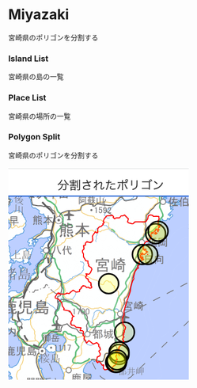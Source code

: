 Miyazaki
===============

宮崎県のポリゴンを分割する

### Island List

宮崎県の島の一覧

### Place List

宮崎県の場所の一覧

### Polygon Split

宮崎県のポリゴンを分割する

![splited_polygons](https://github.com/ohwada/World_Countries/blob/main/geoPandas/polygon_explode/miyazaki/polygon_split/screenshots/splited_polygons.png)